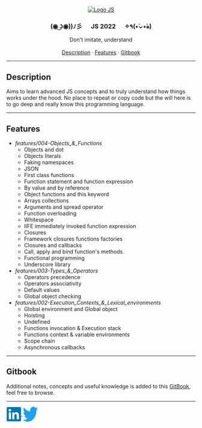<!-- PROJECT LOGO -->
<br />
<p align="center">
  <a href="https://github.com/nicode-io/Advanced-CSS">
    <img src="https://upload.wikimedia.org/wikipedia/commons/thumb/6/6a/JavaScript-logo.png/240px-JavaScript-logo.png" alt="Logo JS" width="240" height="240">
  </a>

<h3 align="center">(◉ ͜ʖ◉))ﾉ彡&nbsp;&nbsp;&nbsp;&nbsp;&nbsp;&nbsp;JS 2022&nbsp;&nbsp;&nbsp;&nbsp;&nbsp;&nbsp;✧٩(•́⌄•́๑)
</h3>

  <p align="center">
    Don't imitate, understand
    <br />
    <br />
    <a href="#description">Description</a>
    ·
    <a href="#features">Features</a>
    ·
    <a href="#gitbook">Gitbook</a>
  </p>

---

## Description

Aims to learn advanced JS concepts and to truly understand how things works under the hood. No place to repeat or copy
code but the will here is to go deep and really know this programming language.

---

## Features

* *features/004-Objects_&_Functions*
    * Objects and dot
    * Objects literals
    * Faking namespaces
    * JSON 
    * First class functions
    * Function statement and function expression
    * By value and by reference
    * Object functions and this keyword
    * Arrays collections
    * Arguments and spread operator
    * Function overloading 
    * Whitespace
    * IIFE immediately invoked function expression
    * Closures
    * Framework closures functions factories
    * Closures and callbacks
    * Call, apply and bind function's methods
    * Functional programming
    * Underscore library
* *features/003-Types_&_Operators*
    * Operators precedence
    * Operators associativity
    * Default values
    * Global object checking
* *features/002-Execution_Contexts_&_Lexical_environments*
    * Global environment and Global object
    * Hoisting
    * Undefined
    * Functions invocation & Execution stack
    * Functions context & variable environments
    * Scope chain
    * Asynchronous callbacks

---

## Gitbook

Additional notes, concepts and useful knowledge is added to this [GitBook](https://nicode.gitbook.io/js-2022/), feel
free to browse.

---

<a href="https://linkedin.com/in/nicolas-denoel">
  <img align="center" src="https://github.com/devicons/devicon/blob/master/icons/linkedin/linkedin-original.svg" alt="linkedin.com/in/nicolas-denoel" width="40" height="40" />
</a>  <a href="https://twitter.com/nicode_io">
  <img align="center" src="https://github.com/devicons/devicon/blob/master/icons/twitter/twitter-original.svg" alt="twitter.com/inicode_io" width="40" height="40" />
</a>  

